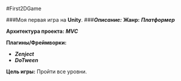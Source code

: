 #First2DGame


###Моя первая игра на **Unity**.
###***Описание:*** 
**Жанр:** ***Платформер***

**Архитектура проекта:** ***MVC***

**Плагины/Фреймворки:**
+ ***Zenject*** 
+ ***DoTween***

**Цель игры:** Пройти все уровни.
